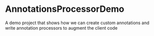 # AnnotationsProcessorDemo
A demo project that shows how we can create custom annotations and write annotation processors to augment the client code
